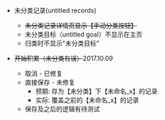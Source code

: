 - 未分类记录(untitled records)
    - ~~未分类记录详情页显示【手动分类按钮】~~
    - 未分类目标（untitled goal）不显示在主页
    - 归类时不显示"未分类目标"
 
- ~~开始积累（未分类有误）~~2017.10.09
    - 取消 - 已修复
    - 直接保存 - 未修复
        - 预期: 存为【未分类】下【未命名_x】的记录
        - 实际: 覆盖之前的【未命名_x】的记录
    - 保存及之后的逻辑有待测试
